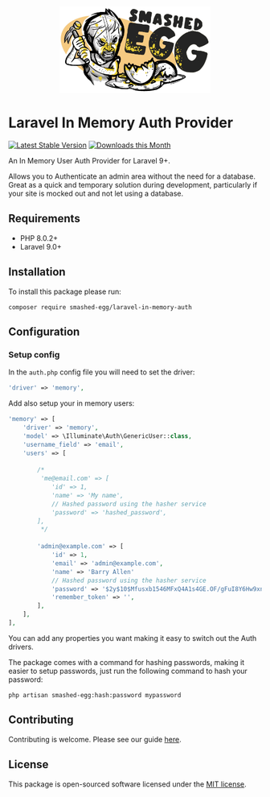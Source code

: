 <p align="center">
  <img src="https://raw.githubusercontent.com/smashed-egg/.github/05d922c99f1a3bddea88339064534566b941eca9/profile/main.jpg" width="300">
</p>

# Laravel In Memory Auth Provider
[![Latest Stable Version](https://poser.pugx.org/smashed-egg/laravel-in-memory-auth/v/stable)](https://github.com/smashed-egg/laravel-in-memory-auth/releases)
[![Downloads this Month](https://img.shields.io/packagist/dm/smashed-egg/laravel-in-memory-auth.svg)](https://packagist.org/packages/smashed-egg/laravel-in-memory-auth)


An In Memory User Auth Provider for Laravel 9+.

Allows you to Authenticate an admin area without the need for a database.
Great as a quick and temporary solution during development,
particularly if your site is mocked out and not let using a database.


## Requirements

* PHP 8.0.2+
* Laravel 9.0+

## Installation

To install this package please run:

```
composer require smashed-egg/laravel-in-memory-auth
```
## Configuration

### Setup config

In the `auth.php` config file you will need to set the driver:

```php
'driver' => 'memory',
```

Add also setup your in memory users:

```php
'memory' => [
    'driver' => 'memory',
    'model' => \Illuminate\Auth\GenericUser::class,
    'username_field' => 'email',
    'users' => [

        /*
         'me@email.com' => [
            'id' => 1,
            'name' => 'My name',
            // Hashed password using the hasher service
            'password' => 'hashed_password',
        ],
         */

        'admin@example.com' => [
            'id' => 1,
            'email' => 'admin@example.com',
            'name' => 'Barry Allen'
            // Hashed password using the hasher service
            'password' => '$2y$10$Mfusxb1546MFxQ4A1s4GE.OF/gFuI8Y6Hw9xnlZeiHtjDl0/pnXPK',
            'remember_token' => '',
        ],
    ],
],
```

You can add any properties you want making it easy to switch out the Auth drivers.

The package comes with a command for hashing passwords, making it easier to setup passwords, just run the following command to hash your password:

```shell
php artisan smashed-egg:hash:password mypassword
```

## Contributing

Contributing is welcome. Please see our guide [here](.github/CONTRIBUTING.md).


## License

This package is open-sourced software licensed under the [MIT license](LICENSE.md).
